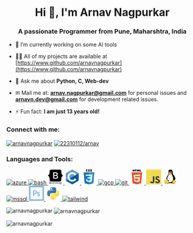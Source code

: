 <h1 align="center">Hi 👋, I'm Arnav Nagpurkar</h1>
<h3 align="center">A passionate Programmer from Pune, Maharshtra, India</h3>

- 🔭 I’m currently working on some AI tools
  
- 👨‍💻 All of my projects are available at [https://www.github.com/arnavnagpurkar](https://www.github.com/arnavnagpurkar)

- 💬 Ask me about **Python, C, Web-dev**

- ✉ Mail me at: **arnav.nagpurkar@gmail.com** for personal issues and **arnavn.dev@gmail.com** for development related issues.

- ⚡ Fun fact: **I am just 13 years old!**

<h3 align="left">Connect with me:</h3>
<p align="left">
<a href="https://dev.to/arnavnagpurkar" target="b_lank"><img align="center" src="https://raw.githubusercontent.com/rahuldkjain/github-profile-readme-generator/master/src/images/icons/Social/devto.svg" alt="arnavnagpurkar" height="30" width="40" /></a>
<a href="https://stackoverflow.com/users/22709474/arnav-nagpurkar" target="_blank"><img align="center" src="https://raw.githubusercontent.com/rahuldkjain/github-profile-readme-generator/master/src/images/icons/Social/stack-overflow.svg" alt="22310112/arnav" height="30" width="40" /></a>
</p>

<h3 align="left">Languages and Tools:</h3>
<p align="left"> <a href="https://azure.microsoft.com/en-in/" target="_blank" rel="noreferrer"> <img src="https://www.vectorlogo.zone/logos/microsoft_azure/microsoft_azure-icon.svg" alt="azure" width="40" height="40"/> </a> <a href="https://www.gnu.org/software/bash/" target="_blank" rel="noreferrer"> <img src="https://www.vectorlogo.zone/logos/gnu_bash/gnu_bash-icon.svg" alt="bash" width="40" height="40"/> </a> <a href="https://getbootstrap.com" target="_blank" rel="noreferrer"> <img src="https://raw.githubusercontent.com/devicons/devicon/master/icons/bootstrap/bootstrap-plain-wordmark.svg" alt="bootstrap" width="40" height="40"/> </a> <a href="https://www.cprogramming.com/" target="_blank" rel="noreferrer"> <img src="https://raw.githubusercontent.com/devicons/devicon/master/icons/c/c-original.svg" alt="c" width="40" height="40"/> </a> <a href="https://www.w3schools.com/css/" target="_blank" rel="noreferrer"> <img src="https://raw.githubusercontent.com/devicons/devicon/master/icons/css3/css3-original-wordmark.svg" alt="css3" width="40" height="40"/> </a> <a href="https://cloud.google.com" target="_blank" rel="noreferrer"> <img src="https://www.vectorlogo.zone/logos/google_cloud/google_cloud-icon.svg" alt="gcp" width="40" height="40"/> </a> <a href="https://git-scm.com/" target="_blank" rel="noreferrer"> <img src="https://www.vectorlogo.zone/logos/git-scm/git-scm-icon.svg" alt="git" width="40" height="40"/> </a> <a href="https://www.w3.org/html/" target="_blank" rel="noreferrer"> <img src="https://raw.githubusercontent.com/devicons/devicon/master/icons/html5/html5-original-wordmark.svg" alt="html5" width="40" height="40"/> </a> <a href="https://developer.mozilla.org/en-US/docs/Web/JavaScript" target="_blank" rel="noreferrer"> <img src="https://raw.githubusercontent.com/devicons/devicon/master/icons/javascript/javascript-original.svg" alt="javascript" width="40" height="40"/> </a> <a href="https://www.linux.org/" target="_blank" rel="noreferrer"> <img src="https://raw.githubusercontent.com/devicons/devicon/master/icons/linux/linux-original.svg" alt="linux" width="40" height="40"/> </a> <a href="https://www.microsoft.com/en-us/sql-server" target="_blank" rel="noreferrer"> <img src="https://www.svgrepo.com/show/303229/microsoft-sql-server-logo.svg" alt="mssql" width="40" height="40"/> </a> <a href="https://www.photoshop.com/en" target="_blank" rel="noreferrer"> <img src="https://raw.githubusercontent.com/devicons/devicon/master/icons/photoshop/photoshop-line.svg" alt="photoshop" width="40" height="40"/> </a> <a href="https://www.python.org" target="_blank" rel="noreferrer"> <img src="https://raw.githubusercontent.com/devicons/devicon/master/icons/python/python-original.svg" alt="python" width="40" height="40"/> </a> <a href="https://tailwindcss.com/" target="_blank" rel="noreferrer"> <img src="https://www.vectorlogo.zone/logos/tailwindcss/tailwindcss-icon.svg" alt="tailwind" width="40" height="40"/> </a> </p>

<p><img align="left" src="https://github-readme-stats.vercel.app/api/top-langs?username=arnavnagpurkar&show_icons=true&locale=en&layout=compact" alt="arnavnagpurkar" /></p>

<p>&nbsp;<img align="center" src="https://github-readme-stats.vercel.app/api?username=arnavnagpurkar&show_icons=true&locale=en" alt="arnavnagpurkar" /></p>

<p><img align="center" src="https://github-readme-streak-stats.herokuapp.com/?user=arnavnagpurkar&" alt="arnavnagpurkar" /></p>
